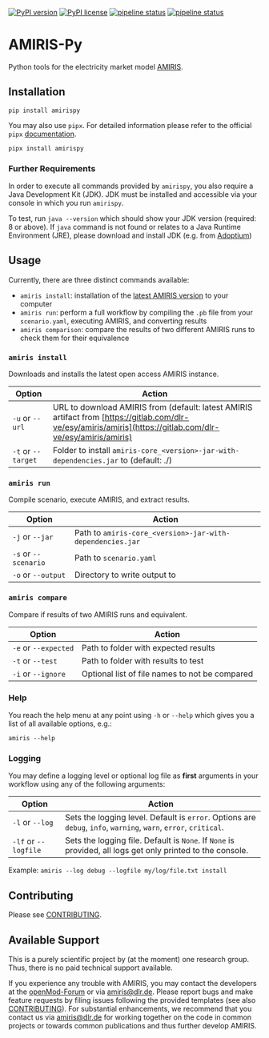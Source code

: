 <!-- SPDX-FileCopyrightText: 2022 German Aerospace Center <amiris@dlr.de>

SPDX-License-Identifier: Apache-2.0 -->

[![PyPI version](https://badge.fury.io/py/amirispy.svg)](https://badge.fury.io/py/amirispy)
[![PyPI license](https://img.shields.io/pypi/l/amirispy.svg)](https://badge.fury.io/py/amirispy)
[![pipeline status](https://gitlab.com/dlr-ve/esy/amiris/amiris-py/badges/main/pipeline.svg)](https://gitlab.com/dlr-ve/esy/amiris/amiris-py/commits/main)
[![pipeline status](https://gitlab.com/dlr-ve/esy/amiris/amiris-py/badges/main/pipeline.svg)](https://gitlab.com/dlr-ve/esy/amiris/amiris-py/commits/main)

# AMIRIS-Py
Python tools for the electricity market model [AMIRIS](https://dlr-ve.gitlab.io/esy/amiris/home/).

## Installation

    pip install amirispy


You may also use `pipx`. For detailed information please refer to the official `pipx` [documentation](https://github.com/pypa/pipx).

    pipx install amirispy


### Further Requirements

In order to execute all commands provided by `amirispy`, you also require a Java Development Kit (JDK).
JDK must be installed and accessible via your console in which you run `amirispy`. 

To test, run `java --version` which should show your JDK version (required: 8 or above).
If `java` command is not found or relates to a Java Runtime Environment (JRE), please download and install JDK (e.g. from [Adoptium](https://adoptium.net/de/temurin/releases/?version=11))


## Usage
Currently, there are three distinct commands available:

- `amiris install`: installation of the [latest AMIRIS version](https://gitlab.com/dlr-ve/esy/amiris/amiris) to your computer
- `amiris run`: perform a full workflow by compiling the `.pb` file from your `scenario.yaml`, executing AMIRIS, and converting results
- `amiris comparison`: compare the results of two different AMIRIS runs to check them for their equivalence


### `amiris install`
Downloads and installs the latest open access AMIRIS instance.

| Option             | Action                                                                                                                                                       |
|--------------------|--------------------------------------------------------------------------------------------------------------------------------------------------------------|
| `-u` or `--url`    | URL to download AMIRIS from (default: latest AMIRIS artifact from [https://gitlab.com/dlr-ve/esy/amiris/amiris](https://gitlab.com/dlr-ve/esy/amiris/amiris) |
| `-t` or `--target` | Folder to install `amiris-core_<version>-jar-with-dependencies.jar` to (default: ./)                                                                         |


### `amiris run`
Compile scenario, execute AMIRIS, and extract results.

| Option               | Action                                                    |
|----------------------|-----------------------------------------------------------|
| `-j` or `--jar`      | Path to `amiris-core_<version>-jar-with-dependencies.jar` |
| `-s` or `--scenario` | Path to `scenario.yaml`                                   |
| `-o` or `--output`   | Directory to write output to                              |


### `amiris compare`
Compare if results of two AMIRIS runs and equivalent.

| Option               | Action                                         |
|----------------------|------------------------------------------------|
| `-e` or `--expected` | Path to folder with expected results           |
| `-t` or `--test`     | Path to folder with results to test            |
| `-i` or `--ignore`   | Optional list of file names to not be compared |


### Help

You reach the help menu at any point using `-h` or `--help` which gives you a list of all available options, e.g.:

`amiris --help`


### Logging
You may define a logging level or optional log file as **first** arguments in your workflow using any of the following arguments:

| Option               | Action                                                                                                            |
|----------------------|-------------------------------------------------------------------------------------------------------------------|
| `-l` or `--log`      | Sets the logging level. Default is `error`. Options are `debug`, `info`, `warning`, `warn`, `error`, `critical`.  |
| `-lf` or `--logfile` | Sets the logging file. Default is `None`. If `None` is provided, all logs get only printed to the console.        |

Example: `amiris --log debug --logfile my/log/file.txt install`


## Contributing
Please see [CONTRIBUTING](CONTRIBUTING.md).

## Available Support
This is a purely scientific project by (at the moment) one research group. 
Thus, there is no paid technical support available.

If you experience any trouble with AMIRIS, you may contact the developers at the [openMod-Forum](https://forum.openmod.org/tag/amiris) or via [amiris@dlr.de](mailto:amiris@dlr.de).
Please report bugs and make feature requests by filing issues following the provided templates (see also [CONTRIBUTING](CONTRIBUTING.md)).
For substantial enhancements, we recommend that you contact us via [amiris@dlr.de](mailto:amiris@dlr.de) for working together on the code in common projects or towards common publications and thus further develop AMIRIS.
